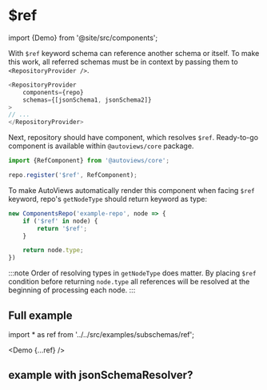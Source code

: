 # $ref

import {Demo} from '@site/src/components';

With `$ref` keyword schema can reference another schema or itself.
To make this work, all referred schemas must be in context by passing them to `<RepositoryProvider />`.

```js
<RepositoryProvider
    components={repo}
    schemas={[jsonSchema1, jsonSchema2]}
>
// ...
</RepositoryProvider>
```

Next, repository should have component, which resolves `$ref`. Ready-to-go component is available within `@autoviews/core` package.

```js
import {RefComponent} from '@autoviews/core';

repo.register('$ref', RefComponent);
```

To make AutoViews automatically render this component when facing `$ref` keyword, repo's `getNodeType` should return keyword as type:

```js
new ComponentsRepo('example-repo', node => {
    if ('$ref' in node) {
        return '$ref';
    }

    return node.type;
})
```

:::note
Order of resolving types in `getNodeType` does matter. By placing `$ref` condition before returning `node.type` all references will be resolved at the beginning of processing each node.
:::

## Full example

import * as ref from '../../src/examples/subschemas/ref';

<Demo {...ref} />

## example with jsonSchemaResolver?
